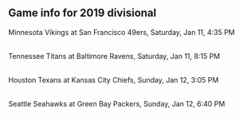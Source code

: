 ## Game info for 2019 divisional
Minnesota Vikings at San Francisco 49ers, Saturday, Jan 11, 4:35 PM

<br/>Tennessee Titans at Baltimore Ravens, Saturday, Jan 11, 8:15 PM

<br/>Houston Texans at Kansas City Chiefs, Sunday, Jan 12, 3:05 PM

<br/>Seattle Seahawks at Green Bay Packers, Sunday, Jan 12, 6:40 PM

